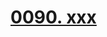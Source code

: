# [0090. xxx](https://github.com/Tdahuyou/react/tree/main/0090.%20xxx)

<!-- region:toc -->

<!-- endregion:toc -->
